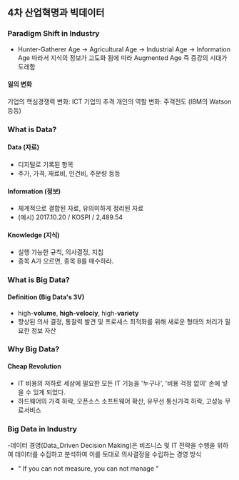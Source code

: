 ## 4차 산업혁명과 빅데이터


 ### Paradigm Shift in Industry

- Hunter-Gatherer Age -> Agricultural Age -> Industrial Age -> Information Age
  따라서 지식의 정보가 고도화 됨에 따라 Augmented Age 즉 증강의 시대가 도래함


#### 일의 변화
 기업의 핵심경쟁력 변화: ICT 기업의 추격
 개인의 역할 변화: 주객전도 (IBM의 Watson 등등)


 ### What is Data?


#### Data (자료)
 
 - 디지털로 기록된 항목
 - 주가, 가격, 재료비, 인건비, 주문량 등등


 #### Information (정보)
 
 - 체계적으로 결합된 자료, 유의미하게 정리된 자료
 - (예시) 2017.10.20 / KOSPI / 2,489.54


#### Knowledge (지식)

 - 실행 가능한 규칙, 의사결정, 지침
 - 종목 A가 오르면, 종목 B를 매수하라.


 ### What is Big Data?


#### Definition (Big Data's 3V)

- high-**volume**, **high-velociy**, high-**variety**
- 향상된 의사 결정, 통찰력 발견 및 프로세스 최적화를 위해 새로운 형태의 처리가 필요한 정보 자산


 ### Why Big Data?
 
#### Cheap Revolution

- IT 비용의 저하로 세상에 필요한 모든 IT 기능을 '누구나', '비용 걱정 없이' 손에 넣을 수 있게 되었다.
- 하드웨어의 가격 하락, 오픈소스 소프트웨어 확산, 유무선 통신가격 하락, 고성능 무료서비스


### Big Data in Industry

-데이터 경영(Data_Driven Decision Making)은 비즈니스 및 IT 전략을 수행을 위하여 데이터를 수집하고 분석하여
이를 토대로 의사결정을 수립하는 경영 방식
- " If you can not measure, you can not manage "

 
